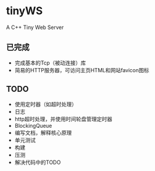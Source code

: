 # tinyWS
A C++ Tiny Web Server

## 已完成

- 完成基本的Tcp（被动连接）库
- 简易的HTTP服务器，可访问主页HTML和网站favicon图标

## TODO

- 使用定时器（如超时处理）
- 日志
- http超时处理，并使用时间轮盘管理定时器
- BlockingQueue
- 编写文档，解释核心原理
- 单元测试
- 构建
- 压测
- 解决代码中的TODO
